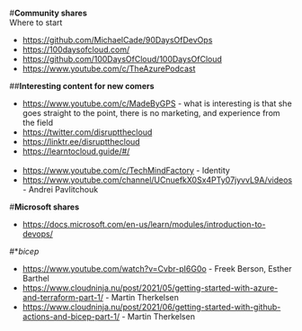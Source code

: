 #**Community shares**<br>
Where to start<br>
* https://github.com/MichaelCade/90DaysOfDevOps<br>
* https://100daysofcloud.com/<br>
* https://github.com/100DaysOfCloud/100DaysOfCloud<br>
* https://www.youtube.com/c/TheAzurePodcast<br>

##**Interesting content for new comers**<br>
* https://www.youtube.com/c/MadeByGPS - what is interesting is that she goes straight to the point, there is no marketing, and experience from the field<br>
* https://twitter.com/disruptthecloud<br>
* https://linktr.ee/disruptthecloud<br>
* https://learntocloud.guide/#/<br><br>
* https://www.youtube.com/c/TechMindFactory - Identity<br>
* https://www.youtube.com/channel/UCnuefkX0Sx4PTy07jyvvL9A/videos - Andrei Pavlitchouk<br>

#**Microsoft shares**<br>
* https://docs.microsoft.com/en-us/learn/modules/introduction-to-devops/<br>

#**bicep*<br>
* https://www.youtube.com/watch?v=Cvbr-pI6G0o - Freek Berson, Esther Barthel
* https://www.cloudninja.nu/post/2021/05/getting-started-with-azure-and-terraform-part-1/ - Martin Therkelsen
* https://www.cloudninja.nu/post/2021/06/getting-started-with-github-actions-and-bicep-part-1/ - Martin Therkelsen
